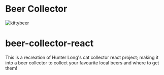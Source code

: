 # Beer Collector
![kittybeer](https://i.ibb.co/NFpW58W/Screen-Shot-2022-05-25-at-2-21-08-PM.png)

# beer-collector-react

This is a recreation of Hunter Long's cat collector react project; making it into a beer collector to collect your favourite local beers and where to get them!

